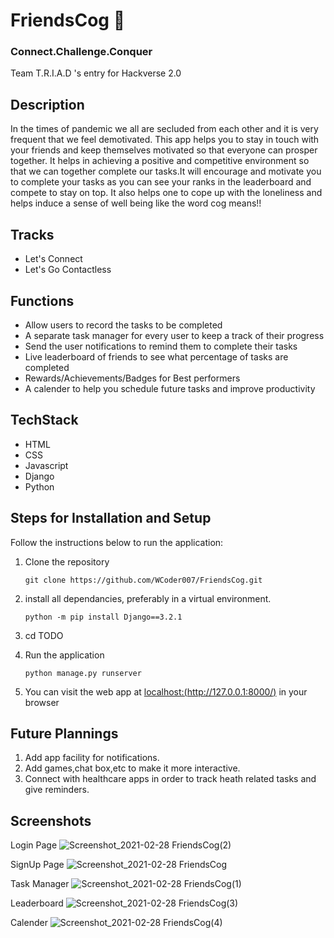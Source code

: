 # FriendsCog :two_women_holding_hands:
### Connect.Challenge.Conquer

Team T.R.I.A.D 's entry for Hackverse 2.0

## Description
In the times of pandemic we all are secluded from each other and it is very frequent that we feel demotivated. This app helps you to stay in touch with your friends and keep themselves motivated so that everyone can prosper together. It helps in achieving a positive and competitive environment so that we can together complete our tasks.It will encourage and motivate you to complete your tasks as you can see your ranks in the leaderboard and compete to stay on top. It also helps one to cope up with the loneliness and helps induce a sense of well being like the word cog means!!

## Tracks
* Let's Connect
* Let's Go Contactless

## Functions
* Allow users to record the tasks to be completed
* A separate task manager for every user to keep a track of their progress
* Send the user notifications to remind them to complete their tasks
* Live leaderboard of friends to see what percentage of tasks are completed
* Rewards/Achievements/Badges for Best performers
* A calender to help you schedule future tasks and improve productivity

## TechStack
* HTML
* CSS
* Javascript
* Django
* Python

## Steps for Installation and Setup

Follow the instructions below to run the application:
1. Clone the repository 
    
    `git clone https://github.com/WCoder007/FriendsCog.git`
 
2. install all dependancies, preferably in a virtual environment.

    `python -m pip install Django==3.2.1`
3. cd TODO
4. Run the application

    `python manage.py runserver`
5. You can visit the web app at [localhost:(http://127.0.0.1:8000/)](http://127.0.0.1:8000/) in your browser

## Future Plannings

1. Add app facility for notifications.
2. Add games,chat box,etc to make it more interactive.
3. Connect with healthcare apps in order to track heath related tasks and give reminders.


## Screenshots

Login Page
![Screenshot_2021-02-28 FriendsCog(2)](https://user-images.githubusercontent.com/56317982/109409100-bc4aeb00-79b5-11eb-9a4c-c62b3607a7a9.png)

SignUp Page
![Screenshot_2021-02-28 FriendsCog](https://user-images.githubusercontent.com/56317982/109409105-cbca3400-79b5-11eb-902d-f7a1d2d61818.png)

Task Manager
![Screenshot_2021-02-28 FriendsCog(1)](https://user-images.githubusercontent.com/56317982/109409113-dc7aaa00-79b5-11eb-8efb-cea1647090d6.png)

Leaderboard
![Screenshot_2021-02-28 FriendsCog(3)](https://user-images.githubusercontent.com/56317982/109409118-e56b7b80-79b5-11eb-827c-cec07c33af56.png)

Calender
![Screenshot_2021-02-28 FriendsCog(4)](https://user-images.githubusercontent.com/56317982/109409123-ebf9f300-79b5-11eb-9456-f29e4f858d03.png)








